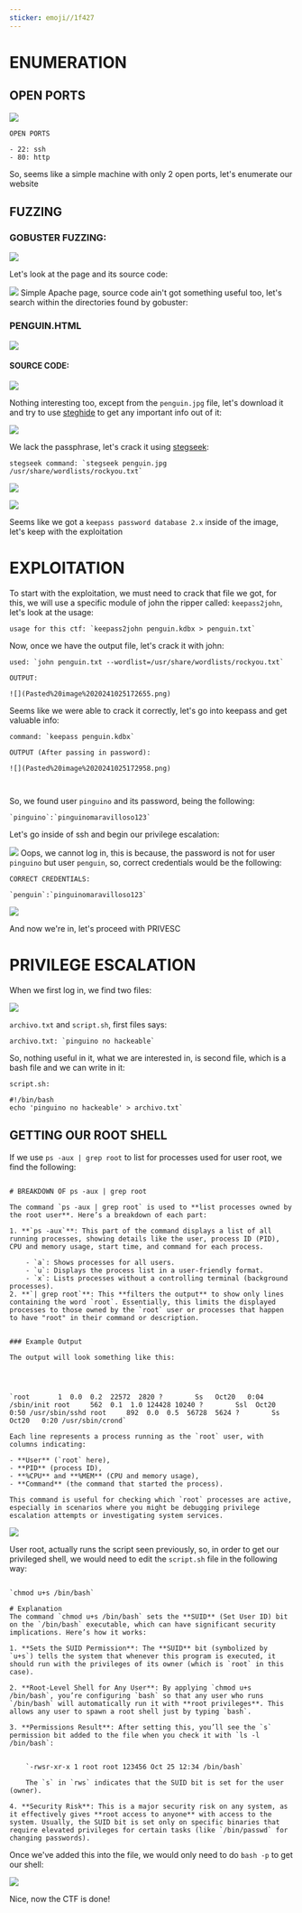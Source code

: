 ```yaml
---
sticker: emoji//1f427
---
```

# ENUMERATION


## OPEN PORTS

![](Pasted%20image%2020241025170752.png)

```ad-hint
OPEN PORTS

- 22: ssh
- 80: http
```

So, seems like a simple machine with only 2 open ports, let's enumerate our website

## FUZZING
### GOBUSTER FUZZING:

![](Pasted%20image%2020241025170908.png)

Let's look at the page and its source code:

![](Pasted%20image%2020241025171151.png)
Simple Apache page, source code ain't got something useful too, let's search within the directories found by gobuster:

### PENGUIN.HTML

![](Pasted%20image%2020241025171257.png)

#### SOURCE CODE:

![](Pasted%20image%2020241025171316.png)

Nothing interesting too, except from the `penguin.jpg` file, let's download it and try to use [steghide](https://steghide.sourceforge.net/) to get any important info out of it:

![](Pasted%20image%2020241025171924.png)

We lack the passphrase, let's crack it using [stegseek](https://github.com/RickdeJager/stegseek):

```ad-hint
stegseek command: `stegseek penguin.jpg /usr/share/wordlists/rockyou.txt`
```


![](Pasted%20image%2020241025172143.png)


![](Pasted%20image%2020241025172227.png)

Seems like we got a `keepass password database 2.x` inside of the image, let's keep with the exploitation


# EXPLOITATION

To start with the exploitation, we must need to crack that file we got, for this, we will use a specific module of john the ripper called: `keepass2john`, let's look at the usage:

```ad-hint
usage for this ctf: `keepass2john penguin.kdbx > penguin.txt`
```

Now, once we have the output file, let's crack it with john:

```ad-hint
used: `john penguin.txt --wordlist=/usr/share/wordlists/rockyou.txt`

OUTPUT:

![](Pasted%20image%2020241025172655.png)

```

Seems like we were able to crack it correctly, let's go into keepass and get valuable info:

```ad-hint
command: `keepass penguin.kdbx`

OUTPUT (After passing in password):

![](Pasted%20image%2020241025172958.png)



```

So, we found user `pinguino` and its password, being the following:

```ad-note
`pinguino`:`pinguinomaravilloso123`
```

Let's go inside of ssh and begin our privilege escalation:

![](Pasted%20image%2020241025173238.png)
Oops, we cannot log in, this is because, the password is not for user `pinguino` but user `penguin`, so, correct credentials would be the following:

```ad-note
CORRECT CREDENTIALS:

`penguin`:`pinguinomaravilloso123`
```

![](Pasted%20image%2020241025173357.png)

And now we're in, let's proceed with PRIVESC

# PRIVILEGE ESCALATION


When we first log in, we find two files:

![](Pasted%20image%2020241025173540.png)

`archivo.txt` and `script.sh`, first files says:

```ad-note
archivo.txt: `pinguino no hackeable`
```

So, nothing useful in it, what we are interested in, is second file, which is a bash file and we can write in it:

```ad-note 
script.sh: 

#!/bin/bash
echo 'pinguino no hackeable' > archivo.txt`
```

## GETTING OUR ROOT SHELL

If we use `ps -aux | grep root` to list for processes used for user root, we find the following:

```ad-important

# BREAKDOWN OF ps -aux | grep root

The command `ps -aux | grep root` is used to **list processes owned by the root user**. Here’s a breakdown of each part:

1. **`ps -aux`**: This part of the command displays a list of all running processes, showing details like the user, process ID (PID), CPU and memory usage, start time, and command for each process.
    
    - `a`: Shows processes for all users.
    - `u`: Displays the process list in a user-friendly format.
    - `x`: Lists processes without a controlling terminal (background processes).
2. **`| grep root`**: This **filters the output** to show only lines containing the word `root`. Essentially, this limits the displayed processes to those owned by the `root` user or processes that happen to have "root" in their command or description.
    

### Example Output

The output will look something like this:




`root       1  0.0  0.2  22572  2820 ?        Ss   Oct20   0:04 /sbin/init root     562  0.1  1.0 124428 10240 ?        Ssl  Oct20   0:50 /usr/sbin/sshd root     892  0.0  0.5  56728  5624 ?        Ss   Oct20   0:20 /usr/sbin/crond`

Each line represents a process running as the `root` user, with columns indicating:

- **User** (`root` here),
- **PID** (process ID),
- **%CPU** and **%MEM** (CPU and memory usage),
- **Command** (the command that started the process).

This command is useful for checking which `root` processes are active, especially in scenarios where you might be debugging privilege escalation attempts or investigating system services.

```

![](Pasted%20image%2020241025174633.png)

User root, actually runs the script seen previously, so, in order to get our privileged shell, we would need to edit the `script.sh` file in the following way:

```ad-important

`chmod u+s /bin/bash`

# Explanation
The command `chmod u+s /bin/bash` sets the **SUID** (Set User ID) bit on the `/bin/bash` executable, which can have significant security implications. Here’s how it works:

1. **Sets the SUID Permission**: The **SUID** bit (symbolized by `u+s`) tells the system that whenever this program is executed, it should run with the privileges of its owner (which is `root` in this case).
    
2. **Root-Level Shell for Any User**: By applying `chmod u+s /bin/bash`, you’re configuring `bash` so that any user who runs `/bin/bash` will automatically run it with **root privileges**. This allows any user to spawn a root shell just by typing `bash`.
    
3. **Permissions Result**: After setting this, you’ll see the `s` permission bit added to the file when you check it with `ls -l /bin/bash`:
    
    
    `-rwsr-xr-x 1 root root 123456 Oct 25 12:34 /bin/bash`
    
    The `s` in `rws` indicates that the SUID bit is set for the user (owner).
    
4. **Security Risk**: This is a major security risk on any system, as it effectively gives **root access to anyone** with access to the system. Usually, the SUID bit is set only on specific binaries that require elevated privileges for certain tasks (like `/bin/passwd` for changing passwords).
```

Once we've added this into the file, we would only need to do `bash -p` to get our shell:

![](Pasted%20image%2020241025174906.png)

Nice, now the CTF is done!



